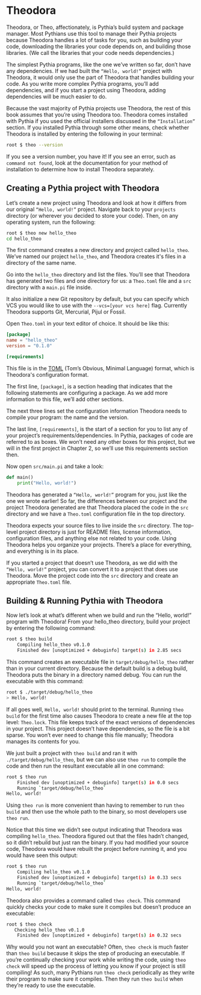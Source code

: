# Theodora

Theodora, or Theo, affectionately, is Pythia’s build system and package manager. Most Pythians use this tool to manage their Pythia projects because Theodora handles a lot of tasks for you, such as building your code, downloading the libraries your code depends on, and building those libraries. (We call the libraries that your code needs dependencies.)

The simplest Pythia programs, like the one we’ve written so far, don’t have any dependencies. If we had built the `“Hello, world!”` project with Theodora, it would only use the part of Theodora that handles building your code. As you write more complex Pythia programs, you’ll add dependencies, and if you start a project using Theodora, adding dependencies will be much easier to do.

Because the vast majority of Pythia projects use Theodora, the rest of this book assumes that you’re using Theodora too. Theodora comes installed with Pythia if you used the official installers discussed in the `“Installation”` section. If you installed Pythia through some other means, check whether Theodora is installed by entering the following in your terminal:

```sh
root $ theo --version
```

If you see a version number, you have it! If you see an error, such as `command not found`, look at the documentation for your method of installation to determine how to install Theodora separately.

## Creating a Pythia project with Theodora

Let’s create a new project using Theodora and look at how it differs from our original `“Hello, world!”` project. Navigate back to your `projects` directory (or wherever you decided to store your code). Then, on any operating system, run the following:

```sh
root $ theo new hello_theo
cd hello_theo
```

The first command creates a new directory and project called `hello_theo`. We’ve named our project `hello_theo`, and Theodora creates it's files in a directory of the same name.

Go into the `hello_theo` directory and list the files. You’ll see that Theodora has generated two files and one directory for us: a `Theo.toml` file and a `src` directory with a `main.pi` file inside.

It also initialize a new Git repository by default, but you can specify which VCS you would like to use with the `--vcs=[your vcs here]` flag. Currently Theodora supports Git, Mercurial, Pijul or Fossil.

Open `Theo.toml` in your text editor of choice. It should be like this:

```toml
[package]
name = "hello_theo"
version = "0.1.0"

[requirements]
```

This file is in the [TOML](https://toml.io/) (Tom’s Obvious, Minimal Language) format, which is Theodora's configuration format.

The first line, `[package]`, is a section heading that indicates that the following statements are configuring a package. As we add more information to this file, we’ll add other sections.

The next three lines set the configuration information Theodora needs to compile your program: the name and the version.

The last line, `[requirements]`, is the start of a section for you to list any of your project’s requirements/dependencies. In Pythia, packages of code are referred to as boxes. We won’t need any other boxes for this project, but we will in the first project in Chapter 2, so we’ll use this requirements section then.

Now open `src/main.pi` and take a look:

```py
def main()
    print("Hello, world!")
```

Theodora has generated a `“Hello, world!”` program for you, just like the one we wrote earlier! So far, the differences between our project and the project Theodora generated are that Theodora placed the code in the `src` directory and we have a `Theo.toml` configuration file in the top directory.

Theodora expects your source files to live inside the `src` directory. The top-level project directory is just for README files, license information, configuration files, and anything else not related to your code. Using Theodora helps you organize your projects. There’s a place for everything, and everything is in its place.

If you started a project that doesn’t use Theodora, as we did with the `“Hello, world!”` project, you can convert it to a project that does use Theodora. Move the project code into the `src` directory and create an appropriate `Theo.toml` file.

## Building & Running Pythia with Theodora

Now let’s look at what’s different when we build and run the “Hello, world!” program with Theodora! From your hello_theo directory, build your project by entering the following command:

```sh
root $ theo build
    Compiling hello_theo v0.1.0
    Finished dev [unoptimized + debuginfo] target(s) in 2.85 secs
```

This command creates an executable file in `target/debug/hello_theo` rather than in your current directory. Because the default build is a debug build, Theodora puts the binary in a directory named debug. You can run the executable with this command:

```sh
root $ ./target/debug/hello_theo
> Hello, world!
```

If all goes well, `Hello, world!` should print to the terminal. Running `theo build` for the first time also causes Theodora to create a new file at the top level: `Theo.lock`. This file keeps track of the exact versions of dependencies in your project. This project doesn’t have dependencies, so the file is a bit sparse. You won’t ever need to change this file manually; Theodora manages its contents for you.

We just built a project with `theo build` and ran it with `./target/debug/hello_theo`, but we can also use `theo run` to compile the code and then run the resultant executable all in one command:

```sh
root $ theo run
    Finished dev [unoptimized + debuginfo] target(s) in 0.0 secs
    Running `target/debug/hello_theo`
Hello, world!
```

Using `theo run` is more convenient than having to remember to run `theo build` and then use the whole path to the binary, so most developers use `theo run`.

Notice that this time we didn’t see output indicating that Theodora was compiling `hello_theo`. Theodora figured out that the files hadn’t changed, so it didn’t rebuild but just ran the binary. If you had modified your source code, Theodora would have rebuilt the project before running it, and you would have seen this output:

```sh
root $ theo run
    Compiling hello_theo v0.1.0
    Finished dev [unoptimized + debuginfo] target(s) in 0.33 secs
    Running `target/debug/hello_theo`
Hello, world!
```

Theodora also provides a command called `theo check`. This command quickly checks your code to make sure it compiles but doesn’t produce an executable:

```sh
root $ theo check
   Checking hello_theo v0.1.0
    Finished dev [unoptimized + debuginfo] target(s) in 0.32 secs
```

Why would you not want an executable? Often, `theo check` is much faster than `theo build` because it skips the step of producing an executable. If you’re continually checking your work while writing the code, using `theo check` will speed up the process of letting you know if your project is still compiling! As such, many Pythians run `theo check` periodically as they write their program to make sure it compiles. Then they run `theo build` when they’re ready to use the executable.
